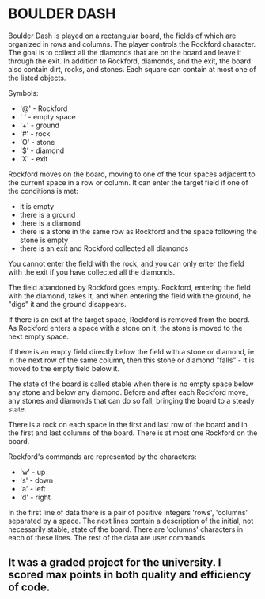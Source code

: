 # BOULDER DASH

Boulder Dash is played on a rectangular board, the fields of which are organized in rows and columns. The player controls the Rockford character. The goal is to collect all the diamonds that are on the board and leave it through the exit. In addition to Rockford, diamonds, and the exit, the board also contain dirt, rocks, and stones. Each square can contain at most one of the listed objects.

Symbols:
* '@' - Rockford
* ' ' - empty space
* '+' - ground
* '#' - rock
* 'O' - stone
* '$' - diamond
* 'X' - exit

Rockford moves on the board, moving to one of the four spaces adjacent to the current space in a row or column. It can enter the target field if one of the conditions is met:
* it is empty
* there is a ground
* there is a diamond
* there is a stone in the same row as Rockford and the space following the stone is empty
* there is an exit and Rockford collected all diamonds

You cannot enter the field with the rock, and you can only enter the field with the exit if you have collected all the diamonds.

The field abandoned by Rockford goes empty. Rockford, entering the field with the diamond, takes it, and when entering the field with the ground, he "digs" it and the ground disappears.

If there is an exit at the target space, Rockford is removed from the board. As Rockford enters a space with a stone on it, the stone is moved to the next empty space.

If there is an empty field directly below the field with a stone or diamond, ie in the next row of the same column, then this stone or diamond "falls" - it is moved to the empty field below it.

The state of the board is called stable when there is no empty space below any stone and below any diamond. Before and after each Rockford move, any stones and diamonds that can do so fall, bringing the board to a steady state.

There is a rock on each space in the first and last row of the board and in the first and last columns of the board. There is at most one Rockford on the board.

Rockford's commands are represented by the characters:
* 'w' - up
* 's' - down
* 'a' - left
* 'd' - right

In the first line of data there is a pair of positive integers 'rows', 'columns' separated by a space. The next lines contain a description of the initial, not necessarily stable, state of the board. There are 'columns' characters in each of these lines. The rest of the data are user commands.

## It was a graded project for the university. I scored max points in both quality and efficiency of code.
